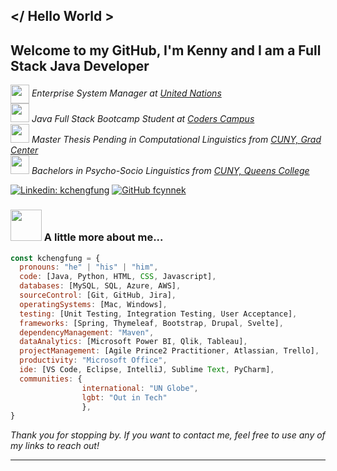 ## </ Hello World >

## Welcome to my GitHub, I'm Kenny and I am a Full Stack Java Developer

<p><em><img src="https://media.giphy.com/media/v1.Y2lkPTc5MGI3NjExMWlzZm83MjFqdnBld2E5ZWN4a2YzczB0NmdidGRoOGx0amIxdnh6OSZlcD12MV9pbnRlcm5hbF9naWZfYnlfaWQmY3Q9Zw/kV36fMDNAMQsXDxVz3/giphy.gif" width="30", style="vertical-align: middle; display: inline-block;"> Enterprise System Manager at <a href="http://www.un.org/">United Nations </a>
</br><img src="https://media.giphy.com/media/L1R1tvI9svkIWwpVYr/giphy.gif" width="30"> Java Full Stack Bootcamp Student at <a href="https://www.coderscampus.com/">Coders Campus </a>
</br><img src="https://media.giphy.com/media/UTBLCDQAyPFnOTsQxr/giphy.gif" width="30"> Master Thesis Pending in Computational Linguistics from <a href="https://www.gc.cuny.edu/">CUNY, Grad Center </a>
</br><img src="https://media.giphy.com/media/QsY8yp5q4atcQ/giphy.gif" width="30"> Bachelors in Psycho-Socio Linguistics from <a href="https://www.qc.cuny.edu/">CUNY, Queens College </a>
</em></p>

[![Linkedin: kchengfung](https://img.shields.io/badge/-kchengfung-blue?style=flat-square&logo=Linkedin&logoColor=white&link=https://www.linkedin.com/in/kchengfung/)](https://www.linkedin.com/in/kchengfung/)
[![GitHub fcynnek](https://img.shields.io/github/followers/fcynnek?label=follow&style=social)](https://github.com/fcynnek)


### <img src="https://media.giphy.com/media/VgCDAzcKvsR6OM0uWg/giphy.gif" width="50"> A little more about me...  

```javascript
const kchengfung = {
  pronouns: "he" | "his" | "him",
  code: [Java, Python, HTML, CSS, Javascript],
  databases: [MySQL, SQL, Azure, AWS],
  sourceControl: [Git, GitHub, Jira],
  operatingSystems: [Mac, Windows],
  testing: [Unit Testing, Integration Testing, User Acceptance],
  frameworks: [Spring, Thymeleaf, Bootstrap, Drupal, Svelte],
  dependencyManagement: "Maven",
  dataAnalytics: [Microsoft Power BI, Qlik, Tableau],
  projectManagement: [Agile Prince2 Practitioner, Atlassian, Trello],
  productivity: "Microsoft Office",
  ide: [VS Code, Eclipse, IntelliJ, Sublime Text, PyCharm],
  communities: {
                international: "UN Globe",
                lgbt: "Out in Tech"
                },
}
```

<em>Thank you for stopping by. If you want to contact me, feel free to use any of my links to reach out!</em>

---
